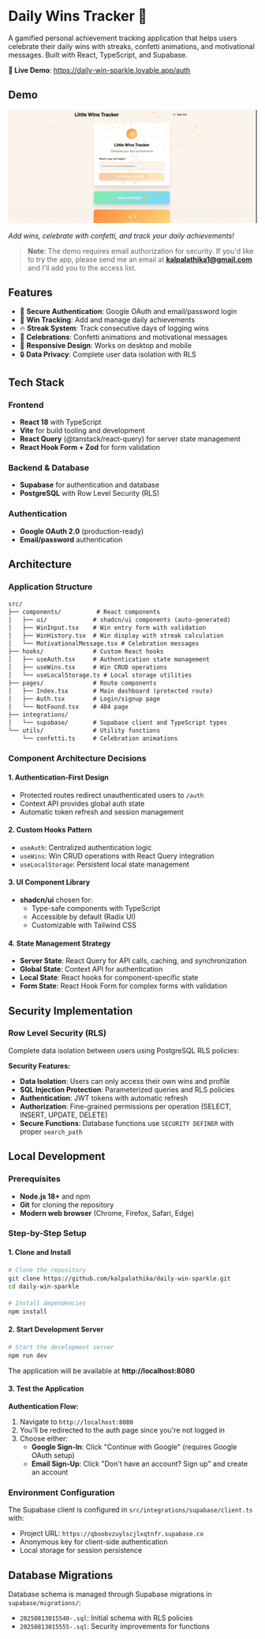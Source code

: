 # Daily Wins Tracker 🎉

A gamified personal achievement tracking application that helps users celebrate their daily wins with streaks, confetti animations, and motivational messages. Built with React, TypeScript, and Supabase.

**🚀 Live Demo**: https://daily-win-sparkle.lovable.app/auth

## Demo

![Daily Wins Tracker Demo](./docs/assets/demo.gif)

*Add wins, celebrate with confetti, and track your daily achievements!*

> **Note**: The demo requires email authorization for security. If you'd like to try the app, please send me an email at **kalpalathika1@gmail.com** and I'll add you to the access list.

## Features

- 🔐 **Secure Authentication**: Google OAuth and email/password login
- 🎯 **Win Tracking**: Add and manage daily achievements
- 🔥 **Streak System**: Track consecutive days of logging wins
- 🎊 **Celebrations**: Confetti animations and motivational messages
- 📱 **Responsive Design**: Works on desktop and mobile
- 🔒 **Data Privacy**: Complete user data isolation with RLS

## Tech Stack

### Frontend
- **React 18** with TypeScript
- **Vite** for build tooling and development
- **React Query** (@tanstack/react-query) for server state management
- **React Hook Form + Zod** for form validation

### Backend & Database
- **Supabase** for authentication and database
- **PostgreSQL** with Row Level Security (RLS)

### Authentication
- **Google OAuth 2.0** (production-ready)
- **Email/password** authentication

## Architecture

### Application Structure
```
src/
├── components/          # React components
│   ├── ui/             # shadcn/ui components (auto-generated)
│   ├── WinInput.tsx    # Win entry form with validation
│   ├── WinHistory.tsx  # Win display with streak calculation
│   └── MotivationalMessage.tsx # Celebration messages
├── hooks/              # Custom React hooks
│   ├── useAuth.tsx     # Authentication state management
│   ├── useWins.tsx     # Win CRUD operations
│   └── useLocalStorage.ts # Local storage utilities
├── pages/              # Route components
│   ├── Index.tsx       # Main dashboard (protected route)
│   ├── Auth.tsx        # Login/signup page
│   └── NotFound.tsx    # 404 page
├── integrations/
│   └── supabase/       # Supabase client and TypeScript types
└── utils/              # Utility functions
    └── confetti.ts     # Celebration animations
```

### Component Architecture Decisions

#### 1. **Authentication-First Design**
- Protected routes redirect unauthenticated users to `/auth`
- Context API provides global auth state
- Automatic token refresh and session management

#### 2. **Custom Hooks Pattern**
- `useAuth`: Centralized authentication logic
- `useWins`: Win CRUD operations with React Query integration
- `useLocalStorage`: Persistent local state management

#### 3. **UI Component Library**
- **shadcn/ui** chosen for:
  - Type-safe components with TypeScript
  - Accessible by default (Radix UI)
  - Customizable with Tailwind CSS

#### 4. **State Management Strategy**
- **Server State**: React Query for API calls, caching, and synchronization
- **Global State**: Context API for authentication
- **Local State**: React hooks for component-specific state
- **Form State**: React Hook Form for complex forms with validation

## Security Implementation

### Row Level Security (RLS)
Complete data isolation between users using PostgreSQL RLS policies:

**Security Features:**
- **Data Isolation**: Users can only access their own wins and profile
- **SQL Injection Protection**: Parameterized queries and RLS policies
- **Authentication**: JWT tokens with automatic refresh
- **Authorization**: Fine-grained permissions per operation (SELECT, INSERT, UPDATE, DELETE)
- **Secure Functions**: Database functions use `SECURITY DEFINER` with proper `search_path`

## Local Development

### Prerequisites
- **Node.js 18+** and npm
- **Git** for cloning the repository
- **Modern web browser** (Chrome, Firefox, Safari, Edge)

### Step-by-Step Setup

#### 1. Clone and Install
```bash
# Clone the repository
git clone https://github.com/kalpalathika/daily-win-sparkle.git
cd daily-win-sparkle

# Install dependencies
npm install
```

#### 2. Start Development Server
```bash
# Start the development server
npm run dev
```

The application will be available at **http://localhost:8080**

#### 3. Test the Application

**Authentication Flow:**
1. Navigate to `http://localhost:8080`
2. You'll be redirected to the auth page since you're not logged in
3. Choose either:
   - **Google Sign-In**: Click "Continue with Google" (requires Google OAuth setup)
   - **Email Sign-Up**: Click "Don't have an account? Sign up" and create an account


### Environment Configuration
The Supabase client is configured in `src/integrations/supabase/client.ts` with:
- Project URL: `https://qboobvzuylscjlxqtnfr.supabase.co`
- Anonymous key for client-side authentication
- Local storage for session persistence

## Database Migrations

Database schema is managed through Supabase migrations in `supabase/migrations/`:
- `20250813015540-.sql`: Initial schema with RLS policies
- `20250813015555-.sql`: Security improvements for functions


